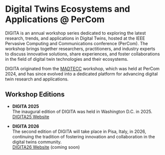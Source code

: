 # Digital Twins Ecosystems and Applications @ PerCom

DIGITA is an annual workshop series dedicated to exploring the latest research, trends, and applications in Digital Twins, hosted at the IEEE Pervasive Computing and Communications conference (PerCom). The workshop brings together researchers, practitioners, and industry experts to discuss innovative solutions, share experiences, and foster collaborations in the field of digital twin technologies and their ecosystems.

DIGITA originated from the [MADTECC](https://madtecc.github.io/) workshop, which was held at PerCom 2024, and has since evolved into a dedicated platform for advancing digital twin research and applications.

## Workshop Editions

- **DIGITA 2025**  
  The inaugural edition of DIGITA was held in Washington D.C. in 2025.  
  [DIGITA25 Website](https://digita-percom.github.io/2025/)

- **DIGITA 2026**  
  The second edition of DIGITA will take place in Pisa, Italy, in 2026, continuing the tradition of fostering innovation and collaboration in the digital twins community.  
  [DIGITA26 Website](https://digita-percom.github.io/2026/) (coming soon)

